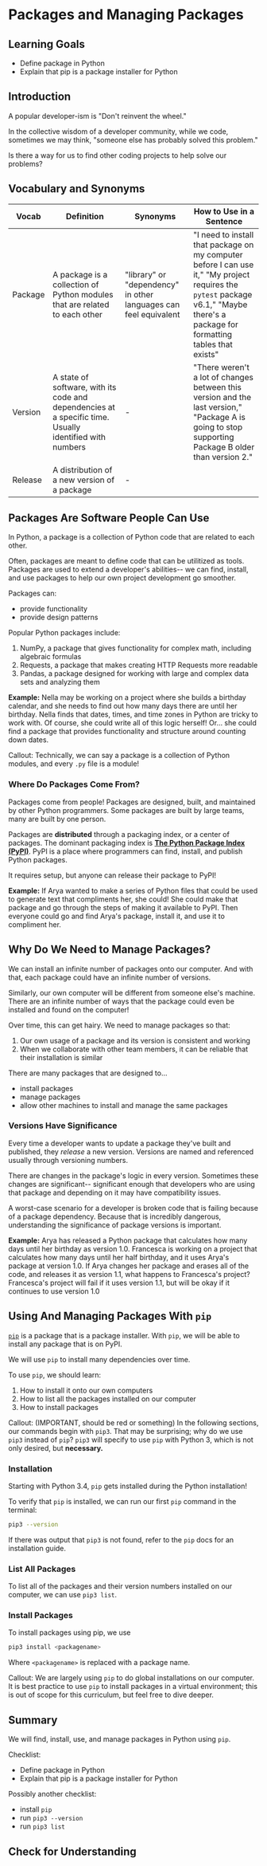 # Packages and Managing Packages

## Learning Goals

- Define package in Python 
- Explain that pip is a package installer for Python

## Introduction

A popular developer-ism is "Don't reinvent the wheel."

In the collective wisdom of a developer community, while we code, sometimes we may think, "someone else has probably solved this problem."

Is there a way for us to find other coding projects to help solve our problems?

## Vocabulary and Synonyms

| Vocab | Definition | Synonyms | How to Use in a Sentence
| --- | --- | --- | ---
Package | A package is a collection of Python modules that are related to each other | "library" or "dependency" in other languages can feel equivalent | "I need to install that package on my computer before I can use it," "My project requires the `pytest` package v6.1," "Maybe there's a package for formatting tables that exists"
Version | A state of software, with its code and dependencies at a specific time. Usually identified with numbers | - | "There weren't a lot of changes between this version and the last version," "Package A is going to stop supporting Package B older than version 2."
Release | A distribution of a new version of a package | - | 

## Packages Are Software People Can Use

In Python, a package is a collection of Python code that are related to each other.

Often, packages are meant to define code that can be utilitized as tools. Packages are used to extend a developer's abilities-- we can find, install, and use packages to help our own project development go smoother.

Packages can:
- provide functionality
- provide design patterns

Popular Python packages include:
1. NumPy, a package that gives functionality for complex math, including algebraic formulas
1. Requests, a package that makes creating HTTP Requests more readable
1. Pandas, a package designed for working with large and complex data sets and analyzing them

**Example:** Nella may be working on a project where she builds a birthday calendar, and she needs to find out how many days there are until her birthday. Nella finds that dates, times, and time zones in Python are tricky to work with. Of course, she could write all of this logic herself! Or... she could find a package that provides functionality and structure around counting down dates.

Callout: Technically, we can say a package is a collection of Python modules, and every `.py` file is a module!

### Where Do Packages Come From?

Packages come from people! Packages are designed, built, and maintained by other Python programmers. Some packages are built by large teams, many are built by one person.

Packages are **distributed** through a packaging index, or a center of packages. The dominant packaging index is [**The Python Package Index (PyPI)**](https://pypi.org/). PyPI is a place where programmers can find, install, and publish Python packages.

It requires setup, but anyone can release their package to PyPI!

**Example:** If Arya wanted to make a series of Python files that could be used to generate text that compliments her, she could! She could make that package and go through the steps of making it available to PyPI. Then everyone could go and find Arya's package, install it, and use it to compliment her.

## Why Do We Need to Manage Packages?

We can install an infinite number of packages onto our computer. And with that, each package could have an infinite number of versions.

Similarly, our own computer will be different from someone else's machine. There are an infinite number of ways that the package could even be installed and found on the computer!

Over time, this can get hairy. We need to manage packages so that:
1. Our own usage of a package and its version is consistent and working
1. When we collaborate with other team members, it can be reliable that their installation is similar

There are many packages that are designed to...
- install packages
- manage packages
- allow other machines to install and manage the same packages

### Versions Have Significance

Every time a developer wants to update a package they've built and published, they _release_ a new version. Versions are named and referenced usually through versioning numbers.

There are changes in the package's logic in every version. Sometimes these changes are significant-- significant enough that developers who are using that package and depending on it may have compatibility issues.

A worst-case scenario for a developer is broken code that is failing because of a package dependency. Because that is incredibly dangerous, understanding the significance of package versions is important.

**Example:** Arya has released a Python package that calculates how many days until her birthday as version 1.0. Francesca is working on a project that calculates how many days until her half birthday, and it uses Arya's package at version 1.0. If Arya changes her package and erases all of the code, and releases it as version 1.1, what happens to Francesca's project? Francesca's project will fail if it uses version 1.1, but will be okay if it continues to use version 1.0

## Using And Managing Packages With `pip`

[`pip`](https://pypi.org/project/pip/) is a package that is a package installer. With `pip`, we will be able to install any package that is on PyPI.

We will use `pip` to install many dependencies over time.

To use `pip`, we should learn:
1. How to install it onto our own computers
1. How to list all the packages installed on our computer
1. How to install packages

Callout: (IMPORTANT, should be red or something) In the following sections, our commands begin with `pip3`. That may be surprising; why do we use `pip3` instead of `pip`? `pip3` will specify to use `pip` with Python 3, which is not only desired, but **necessary.**

### Installation

Starting with Python 3.4, `pip` gets installed during the Python installation!

To verify that `pip` is installed, we can run our first `pip` command in the terminal:

```bash
pip3 --version
```

If there was output that `pip3` is not found, refer to the `pip` docs for an installation guide.

### List All Packages

To list all of the packages and their version numbers installed on our computer, we can use `pip3 list`.

### Install Packages

To install packages using pip, we use

```bash
pip3 install <packagename>
```

Where `<packagename>` is replaced with a package name.

Callout: We are largely using `pip` to do global installations on our computer. It is best practice to use `pip` to install packages in a virtual environment; this is out of scope for this curriculum, but feel free to dive deeper.

## Summary

We will find, install, use, and manage packages in Python using `pip`.

Checklist:
- Define package in Python 
- Explain that pip is a package installer for Python

Possibly another checklist:
- install `pip`
- run `pip3 --version`
- run `pip3 list`

## Check for Understanding


